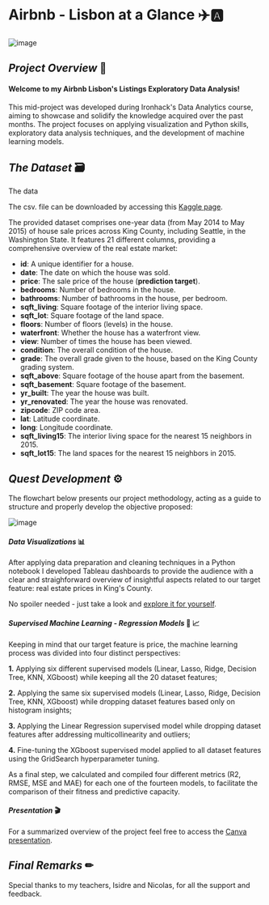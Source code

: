 # Airbnb - Lisbon at a Glance ✈️🅰️

![image](https://github.com/user-attachments/assets/5548fa82-4ff9-4b7a-a9d0-402844a64f89)


## *Project Overview* 📝

#### Welcome to my Airbnb Lisbon's Listings Exploratory Data Analysis!

This mid-project was developed during Ironhack's Data Analytics course, aiming to showcase and solidify the knowledge acquired over the past months. The project focuses on applying visualization and Python skills, exploratory data analysis techniques, and the development of machine learning models. 

## *The Dataset* 🗃

The data 

The csv. file can be downloaded by accessing this [Kaggle page](https://www.kaggle.com/datasets/minasameh55/king-country-houses-aa).

The provided dataset comprises one-year data (from May 2014 to May 2015) of house sale prices across King County, including Seattle, in the Washington State. It features 21 different columns, providing a comprehensive overview of the real estate market:

- **id**: A unique identifier for a house.
- **date**: The date on which the house was sold.
- **price**: The sale price of the house (**prediction target**).
- **bedrooms**: Number of bedrooms in the house.
- **bathrooms**: Number of bathrooms in the house, per bedroom.
- **sqft_living**: Square footage of the interior living space.
- **sqft_lot**: Square footage of the land space.
- **floors**: Number of floors (levels) in the house.
- **waterfront**: Whether the house has a waterfront view.
- **view**: Number of times the house has been viewed.
- **condition**: The overall condition of the house.
- **grade**: The overall grade given to the house, based on the King County grading system.
- **sqft_above**: Square footage of the house apart from the basement.
- **sqft_basement**: Square footage of the basement.
- **yr_built**: The year the house was built.
- **yr_renovated**: The year the house was renovated.
- **zipcode**: ZIP code area.
- **lat**: Latitude coordinate.
- **long**: Longitude coordinate.
- **sqft_living15**: The interior living space for the nearest 15 neighbors in 2015.
- **sqft_lot15**: The land spaces for the nearest 15 neighbors in 2015.

## *Quest Development* ⚙

The flowchart below presents our project methodology, acting as a guide to structure and properly develop the objective proposed:

![image](https://github.com/user-attachments/assets/5bc46c86-4d3e-4633-9e11-a0d20d47ed71)

#### *Data Visualizations* 📊

After applying data preparation and cleaning techniques in a Python notebook I developed Tableau dashboards to provide the audience with a clear and straighforward overview of insightful aspects related to our target feature: real estate prices in King's County. 

No spoiler needed - just take a look and [explore it for yourself](https://public.tableau.com/views/Book1_17325726562400/PriceForecasters?:language=en-US&publish=yes&:sid=&:redirect=auth&:display_count=n&:origin=viz_share_link).

#### *Supervised Machine Learning - Regression Models* 🦾 📈

Keeping in mind that our target feature is price, the machine learning process was divided into four distinct perspectives:

**1.** Applying six different supervised models (Linear, Lasso, Ridge, Decision Tree, KNN, XGboost) while keeping all the 20 dataset features;

**2.** Applying the same six supervised models (Linear, Lasso, Ridge, Decision Tree, KNN, XGboost) while dropping dataset features based only on histogram insights;

**3.** Applying the Linear Regression supervised model while dropping dataset features after addressing multicollinearity and outliers;

**4.** Fine-tuning the XGboost supervised model applied to all dataset features using the GridSearch hyperparameter tuning. 

As a final step, we calculated and compiled four different metrics (R2, RMSE, MSE and MAE) for each one of the fourteen models, to facilitate the comparison of their fitness and predictive capacity. 

#### *Presentation* 🎬

For a summarized overview of the project feel free to access the [Canva presentation](https://www.canva.com/design/DAGXtYJOijc/vAH_wwsND7MN5hUE9gookQ/edit?utm_content=DAGXtYJOijc&utm_campaign=designshare&utm_medium=link2&utm_source=sharebutton).
## *Final Remarks* ✏

Special thanks to my teachers, Isidre and Nicolas, for all the support and feedback.
